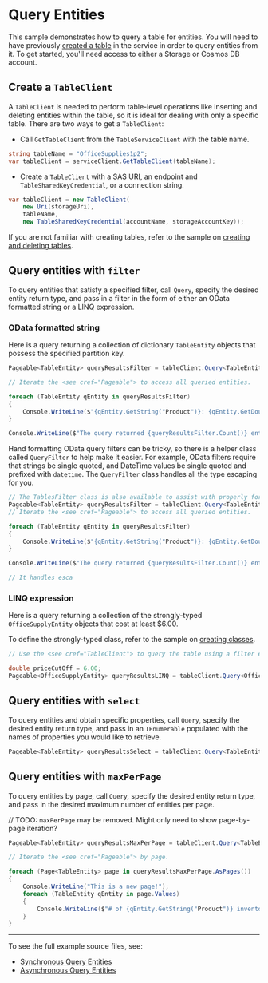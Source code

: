 # Query Entities

This sample demonstrates how to query a table for entities. You will need to have previously [created a table](https://github.com/Azure/azure-sdk-for-net/blob/master/sdk/tables/Azure.Data.Tables/samples/Sample1CreateDeleteTables.md) in the service in order to query entities from it. To get started, you'll need access to either a Storage or Cosmos DB account.

## Create a `TableClient`

A `TableClient` is needed to perform table-level operations like inserting and deleting entities within the table, so it is ideal for dealing with only a specific table. There are two ways to get a `TableClient`:
- Call `GetTableClient` from the `TableServiceClient` with the table name.

```C# Snippet:TablesSample1GetTableClient
string tableName = "OfficeSupplies1p2";
var tableClient = serviceClient.GetTableClient(tableName);
```

- Create a `TableClient` with a SAS URI, an endpoint and `TableSharedKeyCredential`, or a connection string.

```C# Snippet:TablesSample1CreateTableClient
var tableClient = new TableClient(
    new Uri(storageUri),
    tableName,
    new TableSharedKeyCredential(accountName, storageAccountKey));
```

If you are not familiar with creating tables, refer to the sample on [creating and deleting tables](https://github.com/Azure/azure-sdk-for-net/blob/master/sdk/tables/Azure.Data.Tables/samples/Sample1CreateDeleteTables.md).

## Query entities with `filter`

To query entities that satisfy a specified filter, call `Query`, specify the desired entity return type, and pass in a filter in the form of either an OData formatted string or a LINQ expression.

### OData formatted string

Here is a query returning a collection of dictionary `TableEntity` objects that possess the specified partition key.

```C# Snippet:TablesSample4QueryEntitiesFilter
Pageable<TableEntity> queryResultsFilter = tableClient.Query<TableEntity>(filter: $"PartitionKey eq '{partitionKey}'");

// Iterate the <see cref="Pageable"> to access all queried entities.

foreach (TableEntity qEntity in queryResultsFilter)
{
    Console.WriteLine($"{qEntity.GetString("Product")}: {qEntity.GetDouble("Price")}");
}

Console.WriteLine($"The query returned {queryResultsFilter.Count()} entities.");
```

Hand formatting OData query filters can be tricky, so there is a helper class called `QueryFilter` to help make it easier.
For example, OData filters require that strings be single quoted, and DateTime values be single quoted and prefixed with `datetime`.
The `QueryFilter` class handles all the type escaping for you.

```C# Snippet:TablesSample4QueryEntitiesFilterWithQueryFilter
// The TablesFilter class is also available to assist with properly formatting odata queries.
Pageable<TableEntity> queryResultsFilter = tableClient.Query<TableEntity>(filter: TablesFilter.Create($"PartitionKey eq {partitionKey}"));
// Iterate the <see cref="Pageable"> to access all queried entities.

foreach (TableEntity qEntity in queryResultsFilter)
{
    Console.WriteLine($"{qEntity.GetString("Product")}: {qEntity.GetDouble("Price")}");
}

Console.WriteLine($"The query returned {queryResultsFilter.Count()} entities.");

// It handles esca
```

### LINQ expression

Here is a query returning a collection of the strongly-typed `OfficeSupplyEntity` objects that cost at least $6.00.

To define the strongly-typed class, refer to the sample on [creating classes](https://github.com/Azure/azure-sdk-for-net/blob/master/sdk/tables/Azure.Data.Tables/samples/Sample2CreateDeleteEntities.md).

```C# Snippet:TablesSample4QueryEntitiesExpression
// Use the <see cref="TableClient"> to query the table using a filter expression.

double priceCutOff = 6.00;
Pageable<OfficeSupplyEntity> queryResultsLINQ = tableClient.Query<OfficeSupplyEntity>(ent => ent.Price >= priceCutOff);
```

## Query entities with `select`

To query entities and obtain specific properties, call `Query`, specify the desired entity return type, and pass in an `IEnumerable` populated with the names of properties you would like to retrieve.

```C# Snippet:TablesSample4QueryEntitiesSelect
Pageable<TableEntity> queryResultsSelect = tableClient.Query<TableEntity>(select: new List<string>() { "Product", "Price" });
```

## Query entities with `maxPerPage`

To query entities by page, call `Query`, specify the desired entity return type, and pass in the desired maximum number of entities per page.

// TODO: `maxPerPage` may be removed. Might only need to show page-by-page iteration?

```C# Snippet:TablesSample4QueryEntitiesMaxPerPage
Pageable<TableEntity> queryResultsMaxPerPage = tableClient.Query<TableEntity>(maxPerPage: 10);

// Iterate the <see cref="Pageable"> by page.

foreach (Page<TableEntity> page in queryResultsMaxPerPage.AsPages())
{
    Console.WriteLine("This is a new page!");
    foreach (TableEntity qEntity in page.Values)
    {
        Console.WriteLine($"# of {qEntity.GetString("Product")} inventoried: {qEntity.GetInt32("Quantity")}");
    }
}
```

---
To see the full example source files, see:
- [Synchronous Query Entities](https://github.com/Azure/azure-sdk-for-net/blob/master/sdk/tables/Azure.Data.Tables/tests/samples/Sample4_QueryEntities.cs)
- [Asynchronous Query Entities](https://github.com/Azure/azure-sdk-for-net/blob/master/sdk/tables/Azure.Data.Tables/tests/samples/Sample4_QueryEntitiesAsync.cs)
